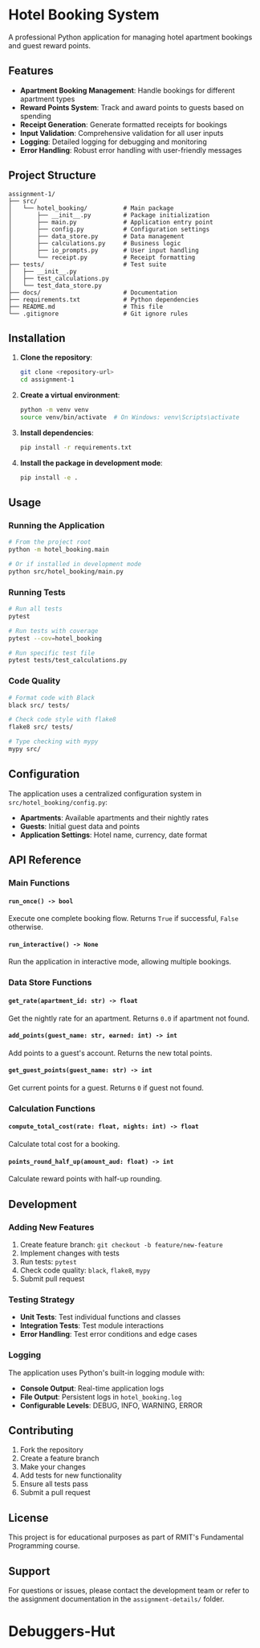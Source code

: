 # Hotel Booking System

A professional Python application for managing hotel apartment bookings and guest reward points.

## Features

- **Apartment Booking Management**: Handle bookings for different apartment types
- **Reward Points System**: Track and award points to guests based on spending
- **Receipt Generation**: Generate formatted receipts for bookings
- **Input Validation**: Comprehensive validation for all user inputs
- **Logging**: Detailed logging for debugging and monitoring
- **Error Handling**: Robust error handling with user-friendly messages

## Project Structure

```
assignment-1/
├── src/
│   └── hotel_booking/          # Main package
│       ├── __init__.py         # Package initialization
│       ├── main.py             # Application entry point
│       ├── config.py           # Configuration settings
│       ├── data_store.py       # Data management
│       ├── calculations.py     # Business logic
│       ├── io_prompts.py       # User input handling
│       └── receipt.py          # Receipt formatting
├── tests/                      # Test suite
│   ├── __init__.py
│   ├── test_calculations.py
│   └── test_data_store.py
├── docs/                       # Documentation
├── requirements.txt            # Python dependencies
├── README.md                   # This file
└── .gitignore                  # Git ignore rules
```

## Installation

1. **Clone the repository**:

   ```bash
   git clone <repository-url>
   cd assignment-1
   ```

2. **Create a virtual environment**:

   ```bash
   python -m venv venv
   source venv/bin/activate  # On Windows: venv\Scripts\activate
   ```

3. **Install dependencies**:

   ```bash
   pip install -r requirements.txt
   ```

4. **Install the package in development mode**:
   ```bash
   pip install -e .
   ```

## Usage

### Running the Application

```bash
# From the project root
python -m hotel_booking.main

# Or if installed in development mode
python src/hotel_booking/main.py
```

### Running Tests

```bash
# Run all tests
pytest

# Run tests with coverage
pytest --cov=hotel_booking

# Run specific test file
pytest tests/test_calculations.py
```

### Code Quality

```bash
# Format code with Black
black src/ tests/

# Check code style with flake8
flake8 src/ tests/

# Type checking with mypy
mypy src/
```

## Configuration

The application uses a centralized configuration system in `src/hotel_booking/config.py`:

- **Apartments**: Available apartments and their nightly rates
- **Guests**: Initial guest data and points
- **Application Settings**: Hotel name, currency, date format

## API Reference

### Main Functions

#### `run_once() -> bool`

Execute one complete booking flow. Returns `True` if successful, `False` otherwise.

#### `run_interactive() -> None`

Run the application in interactive mode, allowing multiple bookings.

### Data Store Functions

#### `get_rate(apartment_id: str) -> float`

Get the nightly rate for an apartment. Returns `0.0` if apartment not found.

#### `add_points(guest_name: str, earned: int) -> int`

Add points to a guest's account. Returns the new total points.

#### `get_guest_points(guest_name: str) -> int`

Get current points for a guest. Returns `0` if guest not found.

### Calculation Functions

#### `compute_total_cost(rate: float, nights: int) -> float`

Calculate total cost for a booking.

#### `points_round_half_up(amount_aud: float) -> int`

Calculate reward points with half-up rounding.

## Development

### Adding New Features

1. Create feature branch: `git checkout -b feature/new-feature`
2. Implement changes with tests
3. Run tests: `pytest`
4. Check code quality: `black`, `flake8`, `mypy`
5. Submit pull request

### Testing Strategy

- **Unit Tests**: Test individual functions and classes
- **Integration Tests**: Test module interactions
- **Error Handling**: Test error conditions and edge cases

### Logging

The application uses Python's built-in logging module with:

- **Console Output**: Real-time application logs
- **File Output**: Persistent logs in `hotel_booking.log`
- **Configurable Levels**: DEBUG, INFO, WARNING, ERROR

## Contributing

1. Fork the repository
2. Create a feature branch
3. Make your changes
4. Add tests for new functionality
5. Ensure all tests pass
6. Submit a pull request

## License

This project is for educational purposes as part of RMIT's Fundamental Programming course.

## Support

For questions or issues, please contact the development team or refer to the assignment documentation in the `assignment-details/` folder.
# Debuggers-Hut
